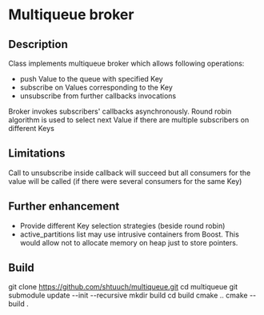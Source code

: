 # Multiqueue broker

## Description

Class implements multiqueue broker which allows following operations:
- push Value to the queue with specified Key
- subscribe on Values corresponding to the Key
- unsubscribe from further callbacks invocations

Broker invokes subscribers' callbacks asynchronously. Round robin algorithm is used to select next Value if there are multiple subscribers on different Keys

## Limitations

Call to unsubscribe inside callback will succeed but all consumers for the value will be called (if there were several consumers for the same Key)

## Further enhancement

- Provide different Key selection strategies (beside round robin)
- active_partitions list may use intrusive containers from Boost. This would allow not to allocate memory on heap just to store pointers.

## Build

git clone https://github.com/shtuuch/multiqueue.git
cd multiqueue
git submodule update --init --recursive
mkdir build
cd build
cmake ..
cmake --build .

